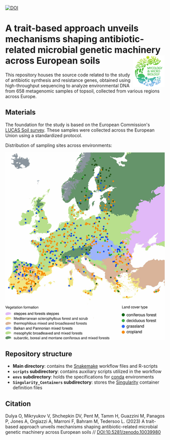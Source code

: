[![DOI](https://zenodo.org/badge/708775478.svg)](https://zenodo.org/doi/10.5281/zenodo.10039980)

# A trait-based approach unveils mechanisms shaping antibiotic-related microbial genetic machinery across European soils <img src='images/MMC_logo.png' align="right" height="100" />

This repository houses the source code related to the study of antibiotic synthesis and resistance genes, obtained using high-throughput sequencing to analyze environmental DNA from 658 metagenomic samples of topsoil, collected from various regions across Europe.  

## Materials

The foundation for the study is based on the European Commission's [LUCAS Soil survey](https://esdac.jrc.ec.europa.eu/projects/lucas). 
These samples were collected across the European Union using a standardized protocol.  

Distribution of sampling sites across environments:  
<p align="middle">
  <img src="images/sampling_map.jpg" width="600" title="Dataset"/>
</p>


## Repository structure

- **Main directory**: contains the [Snakemake](https://snakemake.readthedocs.io/en/stable/) workflow files and R-scripts  
- **`scripts` subdirectory**: contains auxiliary scripts utilized in the workflow  
- **`envs` subdirectory**: holds the specifications for [conda](https://docs.conda.io/en/latest/) environments  
- **`Singularity_Containers` subdirectory**: stores the [Singularity](https://sylabs.io/singularity/) container definition files  


## Citation

Dulya O, Mikryukov V, Shchepkin DV, Pent M, Tamm H, Guazzini M, Panagos P, Jones A, Orgiazzi A, Marroni F, Bahram M, Tedersoo L. (2023) 
A trait-based approach unveils mechanisms shaping antibiotic-related microbial genetic machinery across European soils // [DOI:10.5281/zenodo.10039980](https://zenodo.org/doi/10.5281/zenodo.10039980)


